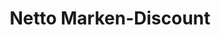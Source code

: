 ---
title: "Netto Marken-Discount"
url: /berlin/netto-marken-discount-wilmersdorfer-strasse/
shop: Supermarkt
---